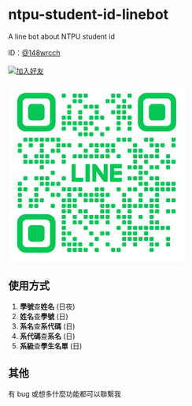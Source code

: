 # ntpu-student-id-linebot

A line bot about NTPU student id  

ID：[@148wrcch](https://lin.ee/QiMmPBv)
<br><br>
<a href="https://lin.ee/QiMmPBv"><img src="https://scdn.line-apps.com/n/line_add_friends/btn/zh-Hant.png" alt="加入好友" height="32"></a>
<br><br>
![qrcode](https://github.com/garyellow/ntpu-student-id-linebot/blob/master/qr_code/M_gainfriends_qr.png)

## 使用方式
1. **學號**查**姓名** (日夜)
2. **姓名**查**學號** (日)
3. **系名**查**系代碼** (日)
4. **系代碼**查**系名** (日)
5. **系級**查**學生名單** (日)

## 其他
有 bug 或想多什麼功能都可以聯繫我
